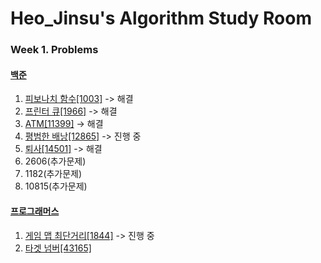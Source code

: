 # Heo_Jinsu's Algorithm Study Room

### Week 1. Problems
#### [백준](https://www.acmicpc.net/)
1. [피보나치 함수[1003]](https://www.acmicpc.net/problem/1003) -> 해결
2. [프린터 큐[1966]](https://www.acmicpc.net/problem/1966) -> 해결
3. [ATM[11399]](https://www.acmicpc.net/problem/11399) -> 해결
4. [평범한 배낭[12865]](https://www.acmicpc.net/problem/12865) -> 진행 중
5. [퇴사[14501]](https://www.acmicpc.net/problem/14501) -> 해결
6. 2606(추가문제)
7. 1182(추가문제)
8. 10815(추가문제)

#### [프로그래머스](https://programmers.co.kr/?utm_source=google&utm_medium=cpc&utm_campaign=brand_prgms_pc&gclid=CjwKCAiAqt-dBhBcEiwATw-ggEWyvh_tsGpON5borRxEqI3Azq_ULb1QHbG54tubhlY72nqUvpHv4RoCRxEQAvD_BwE)
1. [게임 맵 최단거리[1844]](https://school.programmers.co.kr/learn/courses/30/lessons/1844) -> 진행 중
2. [타겟 넘버[43165]](https://school.programmers.co.kr/learn/courses/30/lessons/43165)
